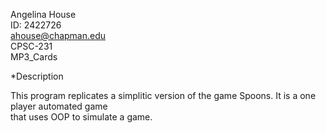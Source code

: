 Angelina House\
ID: 2422726\
ahouse@chapman.edu\
CPSC-231\
MP3_Cards

*Description

This program replicates a simplitic version of the game Spoons. It is a one player automated game\
that uses OOP to simulate a game. 
